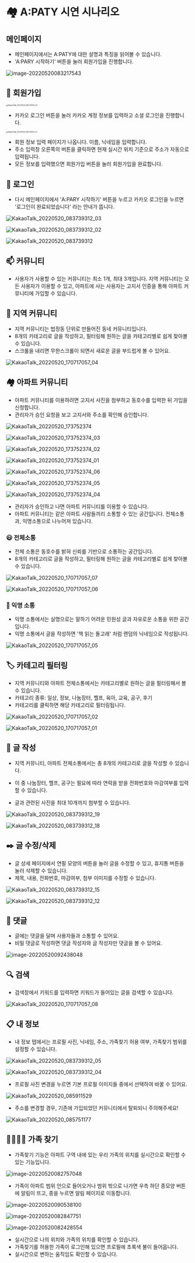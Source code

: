 # 🏘️ A:PATY 시연 시나리오

## 메인페이지

- 메인페이지에서는 A:PATY에 대한 설명과 특징을 읽어볼 수 있습니다.
- 'A:PARY 시작하기' 버튼을 눌러 회원가입을 진행합니다.

![image-20220520083217543](Apaty_시연시나리오.assets/image-20220520083217543.png)



## 👏 회원가입

<img src="Apaty_시연시나리오.assets/KakaoTalk_20220520_083739312_02.png" alt="KakaoTalk_20220520_083739312_02" style="zoom: 33%;" />

- 카카오 로그인 버튼을 눌러 카카오 계정 정보를 입력하고 소셜 로그인을 진행합니다.

<img src="Apaty_시연시나리오.assets/KakaoTalk_20220520_083739312_01.png" alt="KakaoTalk_20220520_083739312_01" style="zoom:33%;" />

- 회원 정보 입력 페이지가 나옵니다. 이름, 닉네임을 입력합니다.
- 주소 입력창 오른쪽의 버튼을 클릭하면 현재 실시간 위치 기준으로 주소가 자동으로 입력됩니다. 
- 모든 정보를 입력했으면 회원가입 버튼을 눌러 회원가입을 완료합니다.



## 📱 로그인

- 다시 메인페이지에서 'A:PARY 시작하기' 버튼을 누르고 카카오 로그인을 누르면 '로그인이 완료되었습니다' 라는 안내가 뜹니다.

![KakaoTalk_20220520_083739312_03](Apaty_시연시나리오.assets/KakaoTalk_20220520_083739312_03.png)

![KakaoTalk_20220520_083739312_02](Apaty_시연시나리오.assets/KakaoTalk_20220520_083739312_02.png)

![KakaoTalk_20220520_083739312](Apaty_시연시나리오.assets/KakaoTalk_20220520_083739312.png)



## 📫 커뮤니티

- 사용자가 사용할 수 있는 커뮤니티는 최소 1개, 최대 3개입니다. 지역 커뮤니티는 모든 사용자가 이용할 수 있고, 아파트에 사는 사용자는 고지서 인증을 통해 아파트 커뮤니티에 가입할 수 있습니다.



## 📍 지역 커뮤니티

- 지역 커뮤니티는 법정동 단위로 만들어진 동네 커뮤니티입니다. 
- 8개의 카테고리로 글을 작성하고, 필터링해 원하는 글을 카테고리별로 쉽게 찾아볼 수 있습니다.
- 스크롤을 내리면 무한스크롤이 되면서 새로운 글을 부드럽게 볼 수 있어요.

![KakaoTalk_20220520_170717057_04](Apaty_시연시나리오.assets/KakaoTalk_20220520_170717057_04.png)







## 🏘️ 아파트 커뮤니티

- 아파트 커뮤니티를 이용하려면 고지서 사진을 첨부하고 동호수를 입력한 뒤 가입을 신청합니다.
- 관리자가 승인 요청을 보고 고지서와 주소를 확인해 승인합니다.

![KakaoTalk_20220520_173752374](Apaty_시연시나리오.assets/KakaoTalk_20220520_173752374.png)

![KakaoTalk_20220520_173752374_03](Apaty_시연시나리오.assets/KakaoTalk_20220520_173752374_03.png)

![KakaoTalk_20220520_173752374_02](Apaty_시연시나리오.assets/KakaoTalk_20220520_173752374_02.png)

![KakaoTalk_20220520_173752374_01](Apaty_시연시나리오.assets/KakaoTalk_20220520_173752374_01.png)

![KakaoTalk_20220520_173752374_06](Apaty_시연시나리오.assets/KakaoTalk_20220520_173752374_06.png)

![KakaoTalk_20220520_173752374_05](Apaty_시연시나리오.assets/KakaoTalk_20220520_173752374_05.png)

![KakaoTalk_20220520_173752374_04](Apaty_시연시나리오.assets/KakaoTalk_20220520_173752374_04.png)







- 관리자가 승인하고 나면 아파트 커뮤니티를 이용할 수 있습니다.
- 아파트 커뮤니티는 같은 아파트 사람들끼리 소통할 수 있는 공간입니다. 전체소통과, 익명소통으로 나누어져 있습니다. 



### 😃 전체소통

- 전체 소통은 동호수를 밝혀 신뢰를 기반으로 소통하는 공간입니다.
- 8개의 카테고리로 글을 작성하고, 필터링해 원하는 글을 카테고리별로 쉽게 찾아볼 수 있습니다.

![KakaoTalk_20220520_170717057_07](Apaty_시연시나리오.assets/KakaoTalk_20220520_170717057_07.png)

![KakaoTalk_20220520_170717057_06](Apaty_시연시나리오.assets/KakaoTalk_20220520_170717057_06.png)



### 🤫 익명 소통

- 익명 소통에서는 실명으로는 말하기 어려운 민원성 글과 자유로운 소통을 위한 공간입니다. 
- 익명 소통에서 글을 작성하면 '책 읽는 돌고래' 처럼 랜덤의 닉네임으로 작성됩니다.

![KakaoTalk_20220520_170717057_05](Apaty_시연시나리오.assets/KakaoTalk_20220520_170717057_05.png)

## 🏷️ 카테고리 필터링

- 지역 커뮤니티와 아파트 전체소통에서는 카테고리별로 원하는 글을 필터링해서 볼 수 있습니다.
- 카테고리 종류: 일상, 정보, 나눔장터, 헬프, 육아, 교육, 공구, 후기
- 카테고리를 클릭하면 해당 카테고리로 필터링됩니다.

![KakaoTalk_20220520_170717057_02](Apaty_시연시나리오.assets/KakaoTalk_20220520_170717057_02.png)

![KakaoTalk_20220520_170717057_01](Apaty_시연시나리오.assets/KakaoTalk_20220520_170717057_01.png)



## 📝 글 작성

- 지역 커뮤니티, 아파트 전체소통에서는 총 8개의 카테고리로 글을 작성할 수 있습니다.

- 이 중 나눔장터, 헬프, 공구는 필요에 따라 연락을 받을 전화번호와 마감여부를 입력할 수 있습니다. 
- 글과 관련된 사진을 최대 10개까지 첨부할 수 있습니다.

![KakaoTalk_20220520_083739312_19](Apaty_시연시나리오.assets/KakaoTalk_20220520_083739312_19.png)



![KakaoTalk_20220520_083739312_18](Apaty_시연시나리오.assets/KakaoTalk_20220520_083739312_18.png)



## ✒️ 글 수정/삭제

- 글 상세 페이지에서 연필 모양의 버튼을 눌러 글을 수정할 수 있고, 휴지통 버튼을 눌러 삭제할 수 있습니다.
- 제목, 내용, 전화번호, 마감여부, 첨부 이미지를 수정할 수 있습니다.

![KakaoTalk_20220520_083739312_15](Apaty_시연시나리오.assets/KakaoTalk_20220520_083739312_15.png)

![KakaoTalk_20220520_083739312_12](Apaty_시연시나리오.assets/KakaoTalk_20220520_083739312_12.png)



## 💬 댓글

- 글에는 댓글을 달며 사용자들과 소통할 수 있어요.
- 비밀 댓글로 작성하면 댓글 작성자와 글 작성자만 댓글을 볼 수 있어요.

![image-20220520092438048](Apaty_시연시나리오.assets/image-20220520092438048.png)



## :mag: 검색

- 검색창에서 키워드를 입력하면 키워드가 들어있는 글을 검색할 수 있습니다.

![KakaoTalk_20220520_170717057_08](Apaty_시연시나리오.assets/KakaoTalk_20220520_170717057_08.png)

## 📋 내 정보

- 내 정보 탭에서는 프로필 사진, 닉네임, 주소, 가족찾기 허용 여부, 가족찾기 범위를 설정할 수 있습니다.

![KakaoTalk_20220520_083739312_05](Apaty_시연시나리오.assets/KakaoTalk_20220520_083739312_05.png)

![KakaoTalk_20220520_083739312_04](Apaty_시연시나리오.assets/KakaoTalk_20220520_083739312_04.png)

- 프로필 사진 변경을 누르면 기본 프로필 이미지들 중에서 선택하여 바꿀 수 있어요.

![KakaoTalk_20220520_085911529](Apaty_시연시나리오.assets/KakaoTalk_20220520_085911529.png)

- 주소를 변경할 경우, 기존에 가입되었던 커뮤니티에서 탈퇴되니 주의해주세요!

![KakaoTalk_20220520_085751177](Apaty_시연시나리오.assets/KakaoTalk_20220520_085751177.png)



## 👨‍👩‍👧‍👦 가족 찾기

- 가족찾기 기능은 아파트 구역 내에 있는 우리 가족의 위치를 실시간으로 확인할 수 있는 기능입니다. 

![image-20220520082757048](Apaty_시연시나리오.assets/image-20220520082757048.png)

- 가족이 아파트 범위 안으로 들어오거나 범위 밖으로 나가면 우측 하단 종모양 버튼에 알림이 뜨고, 종을 누르면 알림 페이지로 이동합니다.

![image-20220520090538100](Apaty_시연시나리오.assets/image-20220520090538100.png)

![image-20220520082847751](Apaty_시연시나리오.assets/image-20220520082847751.png)





![image-20220520082428554](Apaty_시연시나리오.assets/image-20220520082428554.png)

- 실시간으로 나의 위치와 가족의 위치를 확인할 수 있습니다.
- 가족찾기를 허용한 가족이 로그인해 있으면 프로필에 초록색 불이 들어옵니다.
- 실시간으로 변하는 움직임도 확인할 수 있습니다.